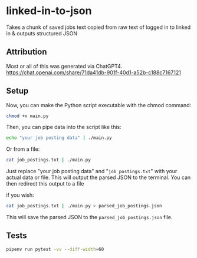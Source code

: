 # linked-in-to-json
Takes a chunk of saved jobs text copied from raw text of logged in to linked in & outputs structured JSON

## Attribution
Most or all of this was generated via ChatGPT4.
https://chat.openai.com/share/71da41db-901f-40d1-a52b-c188c7167121

## Setup
Now, you can make the Python script executable with the chmod command:

```bash
chmod +x main.py
```

Then, you can pipe data into the script like this:

```bash
echo "your job posting data" | ./main.py
```

Or from a file:

```bash
cat job_postings.txt | ./main.py
```

Just replace "your job posting data" and "```job_postings.txt```" with your actual data or file. This will output the parsed JSON to the terminal. You can then redirect this output to a file 

if you wish:

```bash
cat job_postings.txt | ./main.py > parsed_job_postings.json
```

This will save the parsed JSON to the ```parsed_job_postings.json``` file.



## Tests

```bash
pipenv run pytest -vv --diff-width=60
```